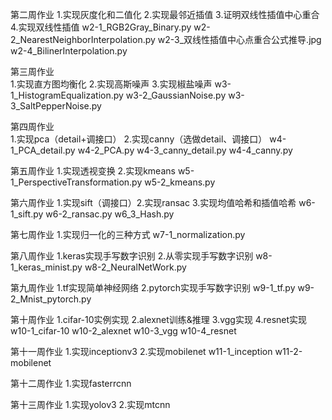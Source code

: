 第二周作业
1.实现灰度化和二值化 2.实现最邻近插值 3.证明双线性插值中心重合 4.实现双线性插值
w2-1_RGB2Gray_Binary.py
w2-2_NearestNeighborInterpolation.py
w2-3_双线性插值中心点重合公式推导.jpg
w2-4_BilinerInterpolation.py

第三周作业  
1.实现直方图均衡化 2.实现高斯噪声 3.实现椒盐噪声
w3-1_HistogramEqualization.py
w3-2_GaussianNoise.py
w3-3_SaltPepperNoise.py

第四周作业  
1.实现pca（detail+调接口） 2.实现canny（选做detail、调接口）
w4-1_PCA_detail.py
w4-2_PCA.py
w4-3_canny_detail.py
w4-4_canny.py   

第五周作业 
1.实现透视变换 2.实现kmeans
w5-1_PerspectiveTransformation.py
w5-2_kmeans.py

第六周作业
1.实现sift（调接口）2.实现ransac 3.实现均值哈希和插值哈希
w6-1_sift.py
w6-2_ransac.py
w6_3_Hash.py

第七周作业
1.实现归一化的三种方式 
w7-1_normalization.py

第八周作业
1.keras实现手写数字识别 2.从零实现手写数字识别
w8-1_keras_minist.py
w8-2_NeuralNetWork.py

第九周作业
1.tf实现简单神经网络 2.pytorch实现手写数字识别
w9-1_tf.py
w9-2_Mnist_pytorch.py

第十周作业 
1.cifar-10实例实现 2.alexnet训练&推理 3.vgg实现 4.resnet实现
w10-1_cifar-10
w10-2_alexnet
w10-3_vgg
w10-4_resnet

第十一周作业 
1.实现inceptionv3 2.实现mobilenet
w11-1_inception
w11-2-mobilenet

第十二周作业 
1.实现fasterrcnn

第十三周作业
1.实现yolov3 2.实现mtcnn



